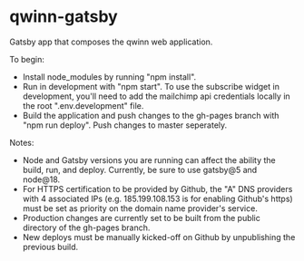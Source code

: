 # qwinn-gatsby

Gatsby app that composes the qwinn web application.

To begin:

- Install node_modules by running "npm install".
- Run in development with "npm start". To use the subscribe widget in development, you'll need to add the mailchimp api credentials locally in the root ".env.development" file.
- Build the application and push changes to the gh-pages branch with "npm run deploy". Push changes to master seperately.

Notes:

- Node and Gatsby versions you are running can affect the ability the build, run, and deploy. Currently, be sure to use gatsby@5 and node@18.
- For HTTPS certification to be provided by Github, the "A" DNS providers with 4 associated IPs (e.g. 185.199.108.153 is for enabling Github's https) must be set as priority on the domain name provider's service.
- Production changes are currently set to be built from the public directory of the gh-pages branch.
- New deploys must be manually kicked-off on Github by unpublishing the previous build.
